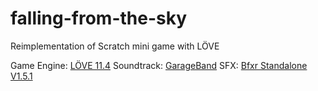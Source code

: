 # falling-from-the-sky

Reimplementation of Scratch mini game with LÖVE

Game Engine: [LÖVE 11.4](https://love2d.org/)
Soundtrack: [GarageBand](https://www.apple.com/mac/garageband/)
SFX: [Bfxr Standalone V1.5.1](https://www.bfxr.net/)
